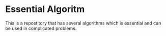 # Essential Algoritm

This is a repostitory that has several algorithms which is essential and can be used in complicated problems.
